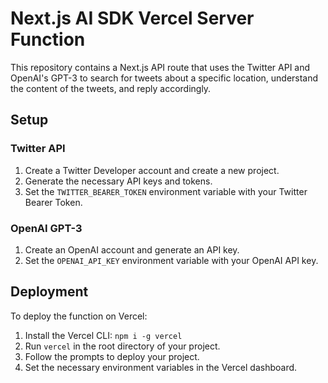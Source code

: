 # Next.js AI SDK Vercel Server Function

This repository contains a Next.js API route that uses the Twitter API and OpenAI's GPT-3 to search for tweets about a specific location, understand the content of the tweets, and reply accordingly.

## Setup

### Twitter API

1. Create a Twitter Developer account and create a new project.
2. Generate the necessary API keys and tokens.
3. Set the `TWITTER_BEARER_TOKEN` environment variable with your Twitter Bearer Token.

### OpenAI GPT-3

1. Create an OpenAI account and generate an API key.
2. Set the `OPENAI_API_KEY` environment variable with your OpenAI API key.

## Deployment

To deploy the function on Vercel:

1. Install the Vercel CLI: `npm i -g vercel`
2. Run `vercel` in the root directory of your project.
3. Follow the prompts to deploy your project.
4. Set the necessary environment variables in the Vercel dashboard.
